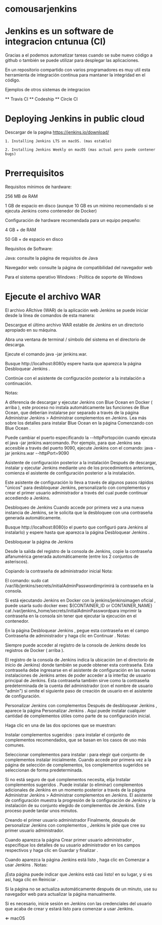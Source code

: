 # comousarjenkins

# Jenkins es un software de integracion cntunua (CI)

Gracias a el podemos  automatizar tareas cuando se sube nuevo código a github o también se puede utilizar para desplegar las aplicaciones.

En un repositorio compartido con varios programadores es muy util esta herramienta de integración continua para mantaner la integridad en el código.

Ejemplos de otros sistemas de integracion 

**    Travis CI
**   Codeship
**    Circle CI

#  Deploying Jenkins in public cloud

Descargar de la pagina https://jenkins.io/download/




    1. Installing Jenkins LTS on macOS. (mas estable)

    2. Installing Jenkins Weekly on macOS (mas actual pero puede contener bugs)




# Prerrequisitos

Requisitos mínimos de hardware:

256 MB de RAM

1 GB de espacio en disco (aunque 10 GB es un mínimo recomendado si se ejecuta Jenkins como contenedor de Docker)

Configuración de hardware recomendada para un equipo pequeño:

4 GB + de RAM

50 GB + de espacio en disco


Requisitos de Software:

Java: consulte la página de requisitos de Java

Navegador web: consulte la página de compatibilidad del navegador web

Para el sistema operativo Windows : Política de soporte de Windows

# Ejecute el archivo WAR

El archivo ARchive (WAR) de la aplicación web Jenkins se puede iniciar desde la línea de comandos de esta manera:

Descargue el último archivo WAR estable de Jenkins en un directorio apropiado en su máquina.

Abra una ventana de terminal / símbolo del sistema en el directorio de descarga.

Ejecute el comando java -jar jenkins.war.

Busque http://localhost:8080y espere hasta que aparezca la página Desbloquear Jenkins .

Continúe con el asistente de configuración posterior a la instalación a continuación.

Notas:

A diferencia de descargar y ejecutar Jenkins con Blue Ocean en Docker ( arriba ), este proceso no instala automáticamente las funciones de Blue Ocean, que deberían instalarse por separado a través de la página Administrar Jenkins > Administrar complementos en Jenkins. Lea más sobre los detalles para instalar Blue Ocean en la página Comenzando con Blue Ocean .

Puede cambiar el puerto especificando la --httpPortopción cuando ejecuta el java -jar jenkins.warcomando. Por ejemplo, para que Jenkins sea accesible a través del puerto 9090, ejecute Jenkins con el comando:
java -jar jenkins.war --httpPort=9090

Asistente de configuración posterior a la instalación
Después de descargar, instalar y ejecutar Jenkins mediante uno de los procedimientos anteriores, comienza el asistente de configuración posterior a la instalación.

Este asistente de configuración lo lleva a través de algunos pasos rápidos "únicos" para desbloquear Jenkins, personalizarlo con complementos y crear el primer usuario administrador a través del cual puede continuar accediendo a Jenkins.

Desbloqueo de Jenkins
Cuando accede por primera vez a una nueva instancia de Jenkins, se le solicita que la desbloquee con una contraseña generada automáticamente.

Busque http://localhost:8080(o el puerto que configuró para Jenkins al instalarlo) y espere hasta que aparezca la página Desbloquear Jenkins .

Desbloquear la página de Jenkins

Desde la salida del registro de la consola de Jenkins, copie la contraseña alfanumérica generada automáticamente (entre los 2 conjuntos de asteriscos).

Copiando la contraseña de administrador inicial
Nota:

El comando: sudo cat /var/lib/jenkins/secrets/initialAdminPasswordimprimirá la contraseña en la consola.

Si está ejecutando Jenkins en Docker con la jenkins/jenkinsimagen oficial , puede usarla sudo docker exec ${CONTAINER_ID or CONTAINER_NAME} cat /var/jenkins_home/secrets/initialAdminPasswordpara imprimir la contraseña en la consola sin tener que ejecutar la ejecución en el contenedor.

En la página Desbloquear Jenkins , pegue esta contraseña en el campo Contraseña de administrador y haga clic en Continuar .
Notas:

Siempre puede acceder al registro de la consola de Jenkins desde los registros de Docker ( arriba ).

El registro de la consola de Jenkins indica la ubicación (en el directorio de inicio de Jenkins) donde también se puede obtener esta contraseña. Esta contraseña debe ingresarse en el asistente de configuración en las nuevas instalaciones de Jenkins antes de poder acceder a la interfaz de usuario principal de Jenkins. Esta contraseña también sirve como la contraseña predeterminada de la cuenta del administrador (con el nombre de usuario "admin") si omite el siguiente paso de creación de usuario en el asistente de configuración.

Personalizar Jenkins con complementos
Después de desbloquear Jenkins , aparece la página Personalizar Jenkins . Aquí puede instalar cualquier cantidad de complementos útiles como parte de su configuración inicial.

Haga clic en una de las dos opciones que se muestran:

Instalar complementos sugeridos : para instalar el conjunto de complementos recomendados, que se basan en los casos de uso más comunes.

Seleccionar complementos para instalar : para elegir qué conjunto de complementos instalar inicialmente. Cuando accede por primera vez a la página de selección de complementos, los complementos sugeridos se seleccionan de forma predeterminada.

Si no está seguro de qué complementos necesita, elija Instalar complementos sugeridos . Puede instalar (o eliminar) complementos adicionales de Jenkins en un momento posterior a través de la página Administrar Jenkins > Administrar complementos en Jenkins.
El asistente de configuración muestra la progresión de la configuración de Jenkins y la instalación de su conjunto elegido de complementos de Jenkins. Este proceso puede tardar unos minutos.

Creando el primer usuario administrador
Finalmente, después de personalizar Jenkins con complementos , Jenkins le pide que cree su primer usuario administrador.

Cuando aparezca la página Crear primer usuario administrador , especifique los detalles de su usuario administrador en los campos respectivos y haga clic en Guardar y finalizar .

Cuando aparezca la página Jenkins está listo , haga clic en Comenzar a usar Jenkins .
Notas:

¡Esta página puede indicar que Jenkins está casi listo! en su lugar, y si es así, haga clic en Reiniciar .

Si la página no se actualiza automáticamente después de un minuto, use su navegador web para actualizar la página manualmente.

Si es necesario, inicie sesión en Jenkins con las credenciales del usuario que acaba de crear y estará listo para comenzar a usar Jenkins.

⇐ macOS


